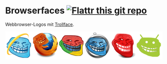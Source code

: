 Browserfaces [![Flattr this git repo](http://api.flattr.com/button/flattr-badge-large.png)](https://flattr.com/submit/auto?user_id=Sir_Pepe&url=https://github.com/SirPepe/Browserfaces&title=Browserfaces&language=de&tags=github&category=images)
============

Webbrowser-Logos mit [Trollface](http://knowyourmeme.com/memes/trollface-coolface-problem).

![Alle Trollface-Browser](https://github.com/SirPepe/Browserfaces/raw/master/index.png)
